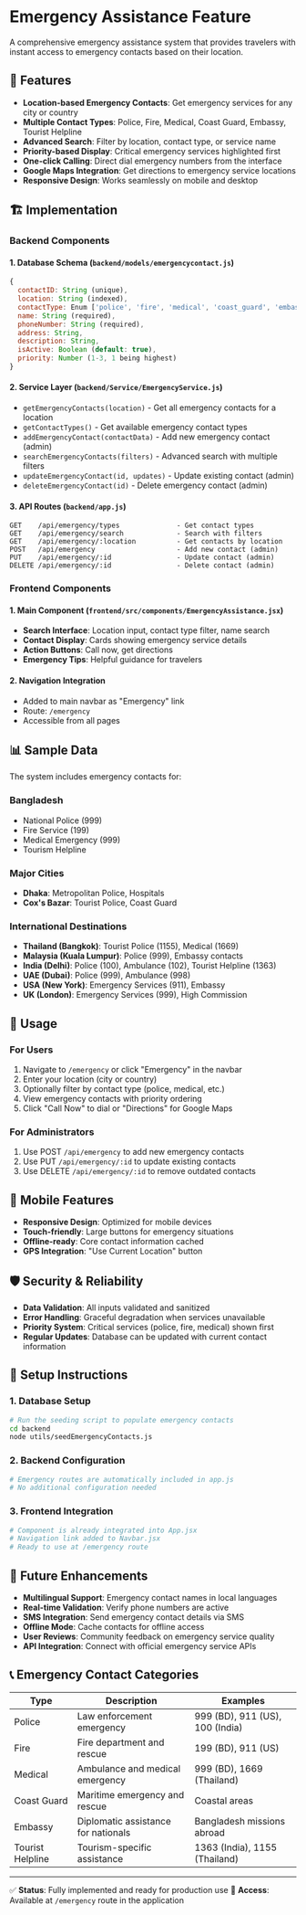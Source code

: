 # Emergency Assistance Feature

A comprehensive emergency assistance system that provides travelers with instant access to emergency contacts based on their location.

## 🚨 Features

- **Location-based Emergency Contacts**: Get emergency services for any city or country
- **Multiple Contact Types**: Police, Fire, Medical, Coast Guard, Embassy, Tourist Helpline
- **Advanced Search**: Filter by location, contact type, or service name
- **Priority-based Display**: Critical emergency services highlighted first
- **One-click Calling**: Direct dial emergency numbers from the interface
- **Google Maps Integration**: Get directions to emergency service locations
- **Responsive Design**: Works seamlessly on mobile and desktop

## 🏗️ Implementation

### Backend Components

#### 1. Database Schema (`backend/models/emergencycontact.js`)
```javascript
{
  contactID: String (unique),
  location: String (indexed),
  contactType: Enum ['police', 'fire', 'medical', 'coast_guard', 'embassy', 'tourist_helpline'],
  name: String (required),
  phoneNumber: String (required),
  address: String,
  description: String,
  isActive: Boolean (default: true),
  priority: Number (1-3, 1 being highest)
}
```

#### 2. Service Layer (`backend/Service/EmergencyService.js`)
- `getEmergencyContacts(location)` - Get all emergency contacts for a location
- `getContactTypes()` - Get available emergency contact types
- `addEmergencyContact(contactData)` - Add new emergency contact (admin)
- `searchEmergencyContacts(filters)` - Advanced search with multiple filters
- `updateEmergencyContact(id, updates)` - Update existing contact (admin)
- `deleteEmergencyContact(id)` - Delete emergency contact (admin)

#### 3. API Routes (`backend/app.js`)
```
GET    /api/emergency/types              - Get contact types
GET    /api/emergency/search             - Search with filters
GET    /api/emergency/:location          - Get contacts by location
POST   /api/emergency                    - Add new contact (admin)
PUT    /api/emergency/:id                - Update contact (admin)  
DELETE /api/emergency/:id                - Delete contact (admin)
```

### Frontend Components

#### 1. Main Component (`frontend/src/components/EmergencyAssistance.jsx`)
- **Search Interface**: Location input, contact type filter, name search
- **Contact Display**: Cards showing emergency service details
- **Action Buttons**: Call now, get directions
- **Emergency Tips**: Helpful guidance for travelers

#### 2. Navigation Integration
- Added to main navbar as "Emergency" link
- Route: `/emergency`
- Accessible from all pages

## 📊 Sample Data

The system includes emergency contacts for:

### Bangladesh
- National Police (999)
- Fire Service (199)
- Medical Emergency (999)
- Tourism Helpline

### Major Cities
- **Dhaka**: Metropolitan Police, Hospitals
- **Cox's Bazar**: Tourist Police, Coast Guard

### International Destinations
- **Thailand (Bangkok)**: Tourist Police (1155), Medical (1669)
- **Malaysia (Kuala Lumpur)**: Police (999), Embassy contacts
- **India (Delhi)**: Police (100), Ambulance (102), Tourist Helpline (1363)
- **UAE (Dubai)**: Police (999), Ambulance (998)
- **USA (New York)**: Emergency Services (911), Embassy
- **UK (London)**: Emergency Services (999), High Commission

## 🚀 Usage

### For Users
1. Navigate to `/emergency` or click "Emergency" in the navbar
2. Enter your location (city or country)
3. Optionally filter by contact type (police, medical, etc.)
4. View emergency contacts with priority ordering
5. Click "Call Now" to dial or "Directions" for Google Maps

### For Administrators
1. Use POST `/api/emergency` to add new emergency contacts
2. Use PUT `/api/emergency/:id` to update existing contacts
3. Use DELETE `/api/emergency/:id` to remove outdated contacts

## 📱 Mobile Features

- **Responsive Design**: Optimized for mobile devices
- **Touch-friendly**: Large buttons for emergency situations
- **Offline-ready**: Core contact information cached
- **GPS Integration**: "Use Current Location" button

## 🛡️ Security & Reliability

- **Data Validation**: All inputs validated and sanitized
- **Error Handling**: Graceful degradation when services unavailable
- **Priority System**: Critical services (police, fire, medical) shown first
- **Regular Updates**: Database can be updated with current contact information

## 🔧 Setup Instructions

### 1. Database Setup
```bash
# Run the seeding script to populate emergency contacts
cd backend
node utils/seedEmergencyContacts.js
```

### 2. Backend Configuration
```bash
# Emergency routes are automatically included in app.js
# No additional configuration needed
```

### 3. Frontend Integration
```bash
# Component is already integrated into App.jsx
# Navigation link added to Navbar.jsx
# Ready to use at /emergency route
```

## 🎯 Future Enhancements

- **Multilingual Support**: Emergency contact names in local languages
- **Real-time Validation**: Verify phone numbers are active
- **SMS Integration**: Send emergency contact details via SMS
- **Offline Mode**: Cache contacts for offline access
- **User Reviews**: Community feedback on emergency service quality
- **API Integration**: Connect with official emergency service APIs

## 📞 Emergency Contact Categories

| Type | Description | Examples |
|------|-------------|----------|
| Police | Law enforcement emergency | 999 (BD), 911 (US), 100 (India) |
| Fire | Fire department and rescue | 199 (BD), 911 (US) |
| Medical | Ambulance and medical emergency | 999 (BD), 1669 (Thailand) |
| Coast Guard | Maritime emergency and rescue | Coastal areas |
| Embassy | Diplomatic assistance for nationals | Bangladesh missions abroad |
| Tourist Helpline | Tourism-specific assistance | 1363 (India), 1155 (Thailand) |

---

✅ **Status**: Fully implemented and ready for production use
🔗 **Access**: Available at `/emergency` route in the application
